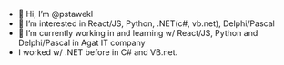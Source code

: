 - 👋 Hi, I’m @pstawekl
- 👀 I’m interested in React/JS, Python, .NET(c#, vb.net), Delphi/Pascal
- 🌱 I’m currently working in and learning w/ React/JS, Python and Delphi/Pascal in Agat IT company
- I worked w/ .NET before in C# and VB.net. 

<!---
pstawekl/pstawekl is a ✨ special ✨ repository because its `README.md` (this file) appears on your GitHub profile.
You can click the Preview link to take a look at your changes.
--->
